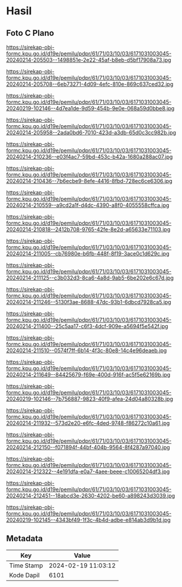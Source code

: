 # Hasil

## Foto C Plano

https://sirekap-obj-formc.kpu.go.id/d19e/pemilu/pdpr/61/71/03/10/03/6171031003045-20240214-205503--1498851e-2e22-45af-b8eb-d5bf17908a73.jpg

https://sirekap-obj-formc.kpu.go.id/d19e/pemilu/pdpr/61/71/03/10/03/6171031003045-20240214-205708--6eb73271-4d09-4efc-810e-869c637ced32.jpg

https://sirekap-obj-formc.kpu.go.id/d19e/pemilu/pdpr/61/71/03/10/03/6171031003045-20240219-102146--4d7ea1de-9d59-454b-9e0e-068a59d0bbe8.jpg

https://sirekap-obj-formc.kpu.go.id/d19e/pemilu/pdpr/61/71/03/10/03/6171031003045-20240214-205958--2ada0bd6-7010-423d-a3db-65d0c3cc982b.jpg

https://sirekap-obj-formc.kpu.go.id/d19e/pemilu/pdpr/61/71/03/10/03/6171031003045-20240214-210236--e03f4ac7-59bd-453c-b42a-1680a288ac07.jpg

https://sirekap-obj-formc.kpu.go.id/d19e/pemilu/pdpr/61/71/03/10/03/6171031003045-20240214-210436--7b6ecbe9-8efe-4416-8fbd-728ec6ce6306.jpg

https://sirekap-obj-formc.kpu.go.id/d19e/pemilu/pdpr/61/71/03/10/03/6171031003045-20240214-210559--a9cd2a1f-d4dc-4390-a8f0-4055558cffca.jpg

https://sirekap-obj-formc.kpu.go.id/d19e/pemilu/pdpr/61/71/03/10/03/6171031003045-20240214-210818--2412b708-9765-42fe-8e2d-a65633e71103.jpg

https://sirekap-obj-formc.kpu.go.id/d19e/pemilu/pdpr/61/71/03/10/03/6171031003045-20240214-211005--cb76980e-b6fb-448f-8f19-3ace0c1d629c.jpg

https://sirekap-obj-formc.kpu.go.id/d19e/pemilu/pdpr/61/71/03/10/03/6171031003045-20240214-211125--c3b032d3-8ca6-4a8d-9ab5-6be202e6c67d.jpg

https://sirekap-obj-formc.kpu.go.id/d19e/pemilu/pdpr/61/71/03/10/03/6171031003045-20240214-211246--5130f3ae-8688-47dc-93b1-6dbcd7928ca5.jpg

https://sirekap-obj-formc.kpu.go.id/d19e/pemilu/pdpr/61/71/03/10/03/6171031003045-20240214-211400--25c5aa17-c6f3-4dcf-909e-a5694f5e542f.jpg

https://sirekap-obj-formc.kpu.go.id/d19e/pemilu/pdpr/61/71/03/10/03/6171031003045-20240214-211510--0574f7ff-6b14-4f3c-80e8-14c4e96deaeb.jpg

https://sirekap-obj-formc.kpu.go.id/d19e/pemilu/pdpr/61/71/03/10/03/6171031003045-20240214-211649--84425679-f69e-400d-916f-ac5f5e62169b.jpg

https://sirekap-obj-formc.kpu.go.id/d19e/pemilu/pdpr/61/71/03/10/03/6171031003045-20240219-102146--7b756887-9823-40f9-afea-24d04a80328b.jpg

https://sirekap-obj-formc.kpu.go.id/d19e/pemilu/pdpr/61/71/03/10/03/6171031003045-20240214-211932--573d2e20-e6fc-4ded-9748-f86272c10a61.jpg

https://sirekap-obj-formc.kpu.go.id/d19e/pemilu/pdpr/61/71/03/10/03/6171031003045-20240214-212150--f071894f-44bf-404b-9564-8f4287a97040.jpg

https://sirekap-obj-formc.kpu.go.id/d19e/pemilu/pdpr/61/71/03/10/03/6171031003045-20240214-212322--4e191dfa-e0a7-4aee-beee-c10065204df3.jpg

https://sirekap-obj-formc.kpu.go.id/d19e/pemilu/pdpr/61/71/03/10/03/6171031003045-20240214-212451--18abcd3e-2630-4202-be60-a898243d3039.jpg

https://sirekap-obj-formc.kpu.go.id/d19e/pemilu/pdpr/61/71/03/10/03/6171031003045-20240219-102145--4343bf49-1f3c-4b4d-adbe-e814ab3d9b1d.jpg


## Metadata

| Key        | Value               |
| ---------- | ------------------- |
| Time Stamp | 2024-02-19 11:03:12 |
| Kode Dapil | 6101                |




